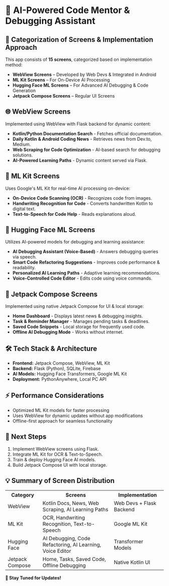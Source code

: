 <h1>🚀 AI-Powered Code Mentor & Debugging Assistant</h1>

<h2>📌 Categorization of Screens & Implementation Approach</h2>
<p>This app consists of <strong>15 screens</strong>, categorized based on implementation method:</p>
<ul>
    <li><strong>WebView Screens</strong> – Developed by Web Devs & Integrated in Android</li>
    <li><strong>ML Kit Screens</strong> – For On-Device AI Processing</li>
    <li><strong>Hugging Face ML Screens</strong> – For Advanced AI Debugging & Code Generation</li>
    <li><strong>Jetpack Compose Screens</strong> – Regular UI Screens</li>
</ul>

<h2>🌐 WebView Screens</h2>
<p>Implemented using WebView with Flask backend for dynamic content:</p>
<ul>
    <li><strong>Kotlin/Python Documentation Search</strong> - Fetches official documentation.</li>
    <li><strong>Daily Kotlin & Android Coding News</strong> - Retrieves news from Dev.to, Medium.</li>
    <li><strong>Web Scraping for Code Optimization</strong> - AI-based search for debugging solutions.</li>
    <li><strong>AI-Powered Learning Paths</strong> - Dynamic content served via Flask.</li>
</ul>

<h2>🤖 ML Kit Screens</h2>
<p>Uses Google's ML Kit for real-time AI processing on-device:</p>
<ul>
    <li><strong>On-Device Code Scanning (OCR)</strong> - Recognizes code from images.</li>
    <li><strong>Handwriting Recognition for Code</strong> - Converts handwritten Kotlin to digital text.</li>
    <li><strong>Text-to-Speech for Code Help</strong> - Reads explanations aloud.</li>
</ul>

<h2>🧠 Hugging Face ML Screens</h2>
<p>Utilizes AI-powered models for debugging and learning assistance:</p>
<ul>
    <li><strong>AI Debugging Assistant (Voice-Based)</strong> - Answers debugging queries via speech.</li>
    <li><strong>Smart Code Refactoring Suggestions</strong> - Improves code performance & readability.</li>
    <li><strong>Personalized AI Learning Paths</strong> - Adaptive learning recommendations.</li>
    <li><strong>Voice-Controlled Code Editor</strong> - Edits code using voice commands.</li>
</ul>

<h2>📱 Jetpack Compose Screens</h2>
<p>Implemented using native Jetpack Compose for UI & local storage:</p>
<ul>
    <li><strong>Home Dashboard</strong> - Displays latest news & debugging insights.</li>
    <li><strong>Task & Reminder Manager</strong> - Manages pending tasks & deadlines.</li>
    <li><strong>Saved Code Snippets</strong> - Local storage for frequently used code.</li>
    <li><strong>Offline AI Debugging Mode</strong> - Works without internet.
</li>
</ul>

<h2>🛠️ Tech Stack & Architecture</h2>
<ul>
    <li><strong>Frontend:</strong> Jetpack Compose, WebView, ML Kit</li>
    <li><strong>Backend:</strong> Flask (Python), SQLite, Firebase</li>
    <li><strong>AI Models:</strong> Hugging Face Transformers, Google ML Kit</li>
    <li><strong>Deployment:</strong> PythonAnywhere, Local PC API</li>
</ul>

<h2>⚡ Performance Considerations</h2>
<ul>
    <li>Optimized ML Kit models for faster processing</li>
    <li>Uses WebView for dynamic updates without app modifications</li>
    <li>Offline-first approach for seamless functionality</li>
</ul>

<h2>🚀 Next Steps</h2>
<ol>
    <li>Implement WebView screens using Flask.</li>
    <li>Integrate ML Kit for OCR & Text-to-Speech.</li>
    <li>Train & deploy Hugging Face AI models.</li>
    <li>Build Jetpack Compose UI with local storage.</li>
</ol>

<h2>💡 Summary of Screen Distribution</h2>
<table>
    <tr>
        <th>Category</th>
        <th>Screens</th>
        <th>Implementation</th>
    </tr>
    <tr>
        <td>WebView</td>
        <td>Kotlin Docs, News, Web Scraping, AI Learning Paths</td>
        <td>Web Devs + Flask Backend</td>
    </tr>
    <tr>
        <td>ML Kit</td>
        <td>OCR, Handwriting Recognition, Text-to-Speech</td>
        <td>Google ML Kit</td>
    </tr>
    <tr>
        <td>Hugging Face</td>
        <td>AI Debugging, Code Refactoring, AI Learning, Voice Editor</td>
        <td>Transformer Models</td>
    </tr>
    <tr>
        <td>Jetpack Compose</td>
        <td>Home, Tasks, Saved Code, Offline Debugging</td>
        <td>Native Kotlin UI</td>
    </tr>
</table>

<p><strong>🔗 Stay Tuned for Updates!</strong></p>
